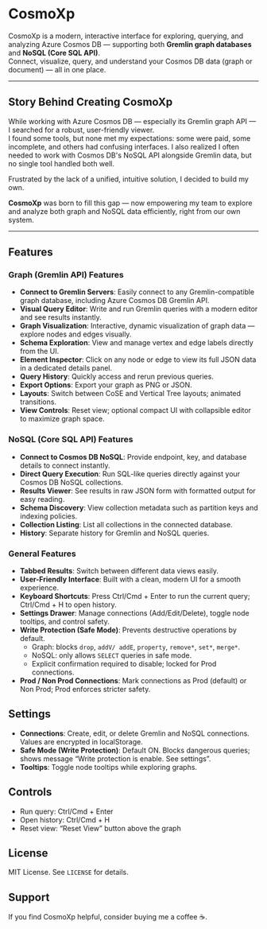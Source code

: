 # CosmoXp

CosmoXp is a modern, interactive interface for exploring, querying, and analyzing Azure Cosmos DB — supporting both **Gremlin graph databases** and **NoSQL (Core SQL API)**.  
Connect, visualize, query, and understand your Cosmos DB data (graph or document) — all in one place.

---

## Story Behind Creating CosmoXp

While working with Azure Cosmos DB — especially its Gremlin graph API — I searched for a robust, user-friendly viewer.  
I found some tools, but none met my expectations: some were paid, some incomplete, and others had confusing interfaces. I also realized I often needed to work with Cosmos DB's NoSQL API alongside Gremlin data, but no single tool handled both well.

Frustrated by the lack of a unified, intuitive solution, I decided to build my own.

**CosmoXp** was born to fill this gap — now empowering my team to explore and analyze both graph and NoSQL data efficiently, right from our own system.

---

## Features

### Graph (Gremlin API) Features
- **Connect to Gremlin Servers**: Easily connect to any Gremlin-compatible graph database, including Azure Cosmos DB Gremlin API.
- **Visual Query Editor**: Write and run Gremlin queries with a modern editor and see results instantly.
- **Graph Visualization**: Interactive, dynamic visualization of graph data — explore nodes and edges visually.
- **Schema Exploration**: View and manage vertex and edge labels directly from the UI.
- **Element Inspector**: Click on any node or edge to view its full JSON data in a dedicated details panel.
- **Query History**: Quickly access and rerun previous queries.
- **Export Options**: Export your graph as PNG or JSON.
- **Layouts**: Switch between CoSE and Vertical Tree layouts; animated transitions.
- **View Controls**: Reset view; optional compact UI with collapsible editor to maximize graph space.

### NoSQL (Core SQL API) Features
- **Connect to Cosmos DB NoSQL**: Provide endpoint, key, and database details to connect instantly.
- **Direct Query Execution**: Run SQL-like queries directly against your Cosmos DB NoSQL collections.
- **Results Viewer**: See results in raw JSON form with formatted output for easy reading.
- **Schema Discovery**: View collection metadata such as partition keys and indexing policies.
- **Collection Listing**: List all collections in the connected database.
- **History**: Separate history for Gremlin and NoSQL queries.

### General Features
- **Tabbed Results**: Switch between different data views easily.
- **User-Friendly Interface**: Built with a clean, modern UI for a smooth experience.
- **Keyboard Shortcuts**: Press Ctrl/Cmd + Enter to run the current query; Ctrl/Cmd + H to open history.
- **Settings Drawer**: Manage connections (Add/Edit/Delete), toggle node tooltips, and control safety.
- **Write Protection (Safe Mode)**: Prevents destructive operations by default.
  - Graph: blocks `drop`, `addV/ addE`, `property`, `remove*`, `set*`, `merge*`.
  - NoSQL: only allows `SELECT` queries in safe mode.
  - Explicit confirmation required to disable; locked for Prod connections.
- **Prod / Non Prod Connections**: Mark connections as Prod (default) or Non Prod; Prod enforces stricter safety.

## Settings

- **Connections**: Create, edit, or delete Gremlin and NoSQL connections. Values are encrypted in localStorage.
- **Safe Mode (Write Protection)**: Default ON. Blocks dangerous queries; shows message “Write protection is enable. See settings”.
- **Tooltips**: Toggle node tooltips while exploring graphs.

## Controls

- Run query: Ctrl/Cmd + Enter
- Open history: Ctrl/Cmd + H
- Reset view: “Reset View” button above the graph

## License

MIT License. See `LICENSE` for details.

## Support

If you find CosmoXp helpful, consider buying me a coffee ☕.


